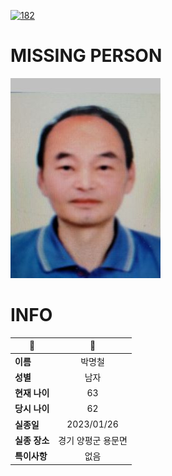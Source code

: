 [![182](https://img.shields.io/badge/%EC%8B%A4%EC%A2%85%EC%8B%A0%EA%B3%A0%EB%8A%94%20%EA%B5%AD%EB%B2%88%EC%97%86%EC%9D%B4-182-blue)](http://safe182.go.kr/index.do)

# MISSING PERSON

<img src="./missing_person.jpg">

# INFO

|🔑|💎|
|--|:--:|
|**이름**|박명철|
|**성별**|남자|
|**현재 나이**|63|
|**당시 나이**|62|
|**실종일**|2023/01/26|
|**실종 장소**|경기 양평군 용문면 |
|**특이사항**|없음|
